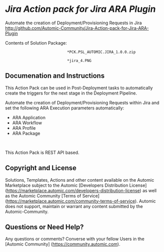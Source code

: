 *Jira Action pack for Jira ARA Plugin*
=============


Automate the creation of Deployment/Provisioning Requests in Jira
http://github.com/Automic-Community/Jira-Action-pack-for-Jira-ARA-Plugin

<!-- List of attached files -->
Contents of Solution Package:

						
								*PCK.PSL_AUTOMIC.JIRA_1.0.0.zip
								
								*jira_4.PNG
								
						


Documenation and Instructions
---

<p>This Action Pack can be used in Post-Deployment tasks to automatically create the triggers for the next stage in the Deployment Pipeline.</p>
<p>Automate the creation of Deployment/Provisioning Requests within Jira and set the following ARA Execution parameters automatically:</p>
<ul>
<li>ARA Application</li>
<li>ARA Workflow</li>
<li>ARA Profile</li>
<li>ARA Package</li>
</ul>
<p>&nbsp;</p>
<p>This Action Pack is REST API based.</p>

Copyright and License
---

Solutions, Templates, Actions and other content available on the Automic Marketplace subject to the Automic [Developers Distribution License] (https://marketplace.automic.com/developers-distribution-license) as well as the Automic Community [Terms of Service] (https://marketplace.automic.com/community-terms-of-service).
Automic does not support, maintain or warrant any content submitted by the Automic-Community.



Questions or Need Help? 
---
Any questions or comments? Converse with your fellow Users in the [Automic Community] (https://community.automic.com).